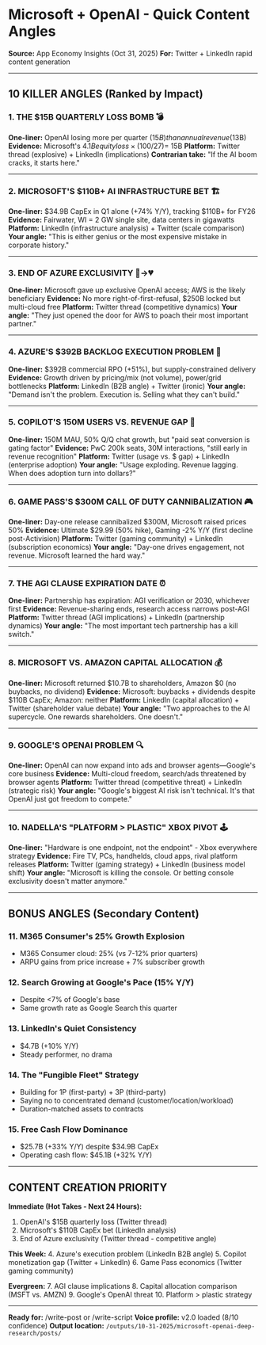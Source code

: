 # Microsoft + OpenAI - Quick Content Angles
**Source:** App Economy Insights (Oct 31, 2025)
**For:** Twitter + LinkedIn rapid content generation

---

## 10 KILLER ANGLES (Ranked by Impact)

### 1. THE $15B QUARTERLY LOSS BOMB 💣
**One-liner:** OpenAI losing more per quarter ($15B) than annual revenue ($13B)
**Evidence:** Microsoft's $4.1B equity loss × (100/27) = ~$15B
**Platform:** Twitter thread (explosive) + LinkedIn (implications)
**Contrarian take:** "If the AI boom cracks, it starts here."

---

### 2. MICROSOFT'S $110B+ AI INFRASTRUCTURE BET 🏗️
**One-liner:** $34.9B CapEx in Q1 alone (+74% Y/Y), tracking $110B+ for FY26
**Evidence:** Fairwater, WI = 2 GW single site, data centers in gigawatts
**Platform:** LinkedIn (infrastructure analysis) + Twitter (scale comparison)
**Your angle:** "This is either genius or the most expensive mistake in corporate history."

---

### 3. END OF AZURE EXCLUSIVITY 🤝→💔
**One-liner:** Microsoft gave up exclusive OpenAI access; AWS is the likely beneficiary
**Evidence:** No more right-of-first-refusal, $250B locked but multi-cloud free
**Platform:** Twitter thread (competitive dynamics)
**Your angle:** "They just opened the door for AWS to poach their most important partner."

---

### 4. AZURE'S $392B BACKLOG EXECUTION PROBLEM 🔌
**One-liner:** $392B commercial RPO (+51%), but supply-constrained delivery
**Evidence:** Growth driven by pricing/mix (not volume), power/grid bottlenecks
**Platform:** LinkedIn (B2B angle) + Twitter (ironic)
**Your angle:** "Demand isn't the problem. Execution is. Selling what they can't build."

---

### 5. COPILOT'S 150M USERS VS. REVENUE GAP 🧠
**One-liner:** 150M MAU, 50% Q/Q chat growth, but "paid seat conversion is gating factor"
**Evidence:** PwC 200k seats, 30M interactions, "still early in revenue recognition"
**Platform:** Twitter (usage vs. $ gap) + LinkedIn (enterprise adoption)
**Your angle:** "Usage exploding. Revenue lagging. When does adoption turn into dollars?"

---

### 6. GAME PASS'S $300M CALL OF DUTY CANNIBALIZATION 🎮
**One-liner:** Day-one release cannibalized $300M, Microsoft raised prices 50%
**Evidence:** Ultimate $29.99 (50% hike), Gaming -2% Y/Y (first decline post-Activision)
**Platform:** Twitter (gaming community) + LinkedIn (subscription economics)
**Your angle:** "Day-one drives engagement, not revenue. Microsoft learned the hard way."

---

### 7. THE AGI CLAUSE EXPIRATION DATE ⏰
**One-liner:** Partnership has expiration: AGI verification or 2030, whichever first
**Evidence:** Revenue-sharing ends, research access narrows post-AGI
**Platform:** Twitter thread (AGI implications) + LinkedIn (partnership dynamics)
**Your angle:** "The most important tech partnership has a kill switch."

---

### 8. MICROSOFT VS. AMAZON CAPITAL ALLOCATION 💰
**One-liner:** Microsoft returned $10.7B to shareholders, Amazon $0 (no buybacks, no dividend)
**Evidence:** Microsoft: buybacks + dividends despite $110B CapEx; Amazon: neither
**Platform:** LinkedIn (capital allocation) + Twitter (shareholder value debate)
**Your angle:** "Two approaches to the AI supercycle. One rewards shareholders. One doesn't."

---

### 9. GOOGLE'S OPENAI PROBLEM 🔍
**One-liner:** OpenAI can now expand into ads and browser agents—Google's core business
**Evidence:** Multi-cloud freedom, search/ads threatened by browser agents
**Platform:** Twitter thread (competitive threat) + LinkedIn (strategic risk)
**Your angle:** "Google's biggest AI risk isn't technical. It's that OpenAI just got freedom to compete."

---

### 10. NADELLA'S "PLATFORM > PLASTIC" XBOX PIVOT 🕹️
**One-liner:** "Hardware is one endpoint, not the endpoint" - Xbox everywhere strategy
**Evidence:** Fire TV, PCs, handhelds, cloud apps, rival platform releases
**Platform:** Twitter (gaming strategy) + LinkedIn (business model shift)
**Your angle:** "Microsoft is killing the console. Or betting console exclusivity doesn't matter anymore."

---

## BONUS ANGLES (Secondary Content)

### 11. M365 Consumer's 25% Growth Explosion
- M365 Consumer cloud: 25% (vs 7-12% prior quarters)
- ARPU gains from price increase + 7% subscriber growth

### 12. Search Growing at Google's Pace (15% Y/Y)
- Despite <7% of Google's base
- Same growth rate as Google Search this quarter

### 13. LinkedIn's Quiet Consistency
- $4.7B (+10% Y/Y)
- Steady performer, no drama

### 14. The "Fungible Fleet" Strategy
- Building for 1P (first-party) + 3P (third-party)
- Saying no to concentrated demand (customer/location/workload)
- Duration-matched assets to contracts

### 15. Free Cash Flow Dominance
- $25.7B (+33% Y/Y) despite $34.9B CapEx
- Operating cash flow: $45.1B (+32% Y/Y)

---

## CONTENT CREATION PRIORITY

**Immediate (Hot Takes - Next 24 Hours):**
1. OpenAI's $15B quarterly loss (Twitter thread)
2. Microsoft's $110B CapEx bet (LinkedIn analysis)
3. End of Azure exclusivity (Twitter thread - competitive angle)

**This Week:**
4. Azure's execution problem (LinkedIn B2B angle)
5. Copilot monetization gap (Twitter + LinkedIn)
6. Game Pass economics (Twitter gaming community)

**Evergreen:**
7. AGI clause implications
8. Capital allocation comparison (MSFT vs. AMZN)
9. Google's OpenAI threat
10. Platform > plastic strategy

---

**Ready for:** /write-post or /write-script
**Voice profile:** v2.0 loaded (8/10 confidence)
**Output location:** `/outputs/10-31-2025/microsoft-openai-deep-research/posts/`
